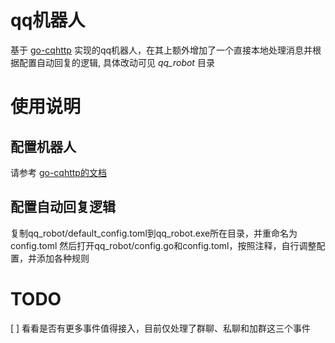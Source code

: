 # qq机器人

基于 [go-cqhttp](https://github.com/Mrs4s/go-cqhttp) 实现的qq机器人，在其上额外增加了一个直接本地处理消息并根据配置自动回复的逻辑, 具体改动可见 *qq_robot* 目录

# 使用说明

## 配置机器人

请参考 [go-cqhttp的文档](https://docs.go-cqhttp.org/)

## 配置自动回复逻辑

复制qq_robot/default_config.toml到qq_robot.exe所在目录，并重命名为config.toml 然后打开qq_robot/config.go和config.toml，按照注释，自行调整配置，并添加各种规则

# TODO

[ ] 看看是否有更多事件值得接入，目前仅处理了群聊、私聊和加群这三个事件